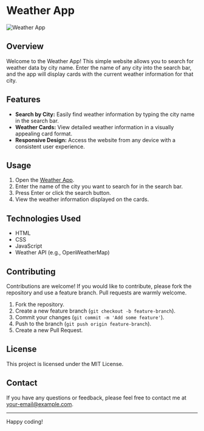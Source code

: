 # Weather App

![Weather App](https://d26udncvn7dcfr.cloudfront.net)

## Overview

Welcome to the Weather App! This simple website allows you to search for weather data by city name. Enter the name of any city into the search bar, and the app will display cards with the current weather information for that city.

## Features

- **Search by City:** Easily find weather information by typing the city name in the search bar.
- **Weather Cards:** View detailed weather information in a visually appealing card format.
- **Responsive Design:** Access the website from any device with a consistent user experience.

## Usage

1. Open the [Weather App](https://d26udncvn7dcfr.cloudfront.net).
2. Enter the name of the city you want to search for in the search bar.
3. Press Enter or click the search button.
4. View the weather information displayed on the cards.

## Technologies Used

- HTML
- CSS
- JavaScript
- Weather API (e.g., OpenWeatherMap)

## Contributing

Contributions are welcome! If you would like to contribute, please fork the repository and use a feature branch. Pull requests are warmly welcome.

1. Fork the repository.
2. Create a new feature branch (`git checkout -b feature-branch`).
3. Commit your changes (`git commit -m 'Add some feature'`).
4. Push to the branch (`git push origin feature-branch`).
5. Create a new Pull Request.

## License

This project is licensed under the MIT License.

## Contact

If you have any questions or feedback, please feel free to contact me at [your-email@example.com](mailto:your-email@example.com).

---

Happy coding!
